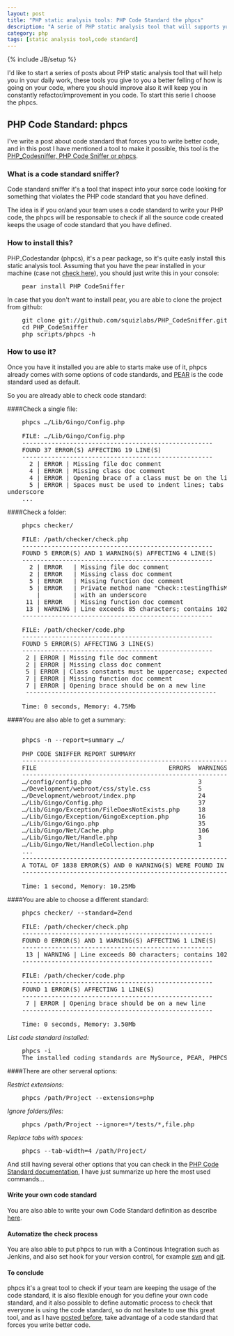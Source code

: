 ```yaml
---
layout: post
title: "PHP static analysis tools: PHP Code Standard the phpcs"
description: "A serie of PHP static analysis tool that will supports you in your daily work, in this post about a tool that check your code standard phpcs"
category: php
tags: [static analysis tool,code standard]
---
```

{% include JB/setup %}

I'd like to start a series of posts about PHP static analysis tool that will help you in your daily work, these tools you give to you a better felling of how is going on your code, where you should improve also it will keep you in constantly refactor/improvement in you code. To start this serie I choose the phpcs.

## PHP Code Standard: phpcs

I've write a post about code standard that forces you to write better code, and in this post I have mentioned a tool to make it possible, this tool is the <a href="http://pear.php.net/package/PHP_CodeSniffer/">PHP_Codesniffer, PHP Code Sniffer or phpcs</a>.

### What is a code standard sniffer?

Code standard sniffer it's a tool that inspect into your sorce code looking for something that violates the PHP code standard that you have defined.

The idea is if you or/and your team uses a code standard to write your PHP code, the phpcs will be responsable to check if all the source code created keeps the usage of code standard that you have defined.

### How to install this?

PHP_Codestandar (phpcs), it's a pear package, so it's quite easly install this static analysis tool. Assuming that you have the pear installed in your machine (case not <a href="http://pear.php.net/manual/en/installation.php">check here</a>), you should just write this in your console:

<pre>
    pear install PHP_CodeSniffer
</pre>

In case that you don't want to install pear, you are able to clone the project from github:

<pre>
    git clone git://github.com/squizlabs/PHP_CodeSniffer.git
    cd PHP_CodeSniffer
    php scripts/phpcs -h
</pre>

### How to use it?

Once you have it installed you are able to starts make use of it, phpcs already comes with some options of code standards, and <a href="http://pear.php.net/manual/en/standards.php">PEAR</a> is the code standard used as default.

So you are already able to check code standard:

####Check a single file:

<pre>
    phpcs …/Lib/Gingo/Config.php
    
    FILE: …/Lib/Gingo/Config.php
    ----------------------------------------------------
    FOUND 37 ERROR(S) AFFECTING 19 LINE(S)
    ----------------------------------------------------
      2 | ERROR | Missing file doc comment
      4 | ERROR | Missing class doc comment
      4 | ERROR | Opening brace of a class must be on the line after the definition
      5 | ERROR | Spaces must be used to indent lines; tabs are not allowed
underscore
    ...
</pre>

####Check a folder:

<pre>
    phpcs checker/

    FILE: /path/checker/check.php
    ----------------------------------------------------
    FOUND 5 ERROR(S) AND 1 WARNING(S) AFFECTING 4 LINE(S)
    ----------------------------------------------------
      2 | ERROR   | Missing file doc comment
      2 | ERROR   | Missing class doc comment
      5 | ERROR   | Missing function doc comment
      5 | ERROR   | Private method name "Check::testingThisMethod" must be prefixed
        |         | with an underscore
     11 | ERROR   | Missing function doc comment
     13 | WARNING | Line exceeds 85 characters; contains 102 characters
    ----------------------------------------------------

    FILE: /path/checker/code.php
    ----------------------------------------------------
    FOUND 5 ERROR(S) AFFECTING 3 LINE(S)
    ----------------------------------------------------
     2 | ERROR | Missing file doc comment
     2 | ERROR | Missing class doc comment
     5 | ERROR | Class constants must be uppercase; expected TEST but found test
     7 | ERROR | Missing function doc comment
     7 | ERROR | Opening brace should be on a new line
     ----------------------------------------------------

    Time: 0 seconds, Memory: 4.75Mb
</pre>

####You are also able to get a summary:

<pre>
    
    phpcs -n --report=summary …/

    PHP CODE SNIFFER REPORT SUMMARY
    --------------------------------------------------------
    FILE                                    ERRORS  WARNINGS
    --------------------------------------------------------
    …/config/config.php                             3       0
    …/Development/webroot/css/style.css             5       0
    …/Development/webroot/index.php                 24      0
    …/Lib/Gingo/Config.php                          37      0
    …/Lib/Gingo/Exception/FileDoesNotExists.php     18      0
    …/Lib/Gingo/Exception/GingoException.php        16      0
    …/Lib/Gingo/Gingo.php                           35      0
    …/Lib/Gingo/Net/Cache.php                       106     0
    …/Lib/Gingo/Net/Handle.php                      3       0
    …/Lib/Gingo/Net/HandleCollection.php            1       0
    ...
    --------------------------------------------------------
    A TOTAL OF 1838 ERROR(S) AND 0 WARNING(S) WERE FOUND IN 27 FILE(S)
    --------------------------------------------------------

    Time: 1 second, Memory: 10.25Mb
</pre>

####You are able to choose a different standard:

<pre>
    phpcs checker/ --standard=Zend

    FILE: /path/checker/check.php
    ----------------------------------------------------
    FOUND 0 ERROR(S) AND 1 WARNING(S) AFFECTING 1 LINE(S)
    ----------------------------------------------------
     13 | WARNING | Line exceeds 80 characters; contains 102 characters
    ----------------------------------------------------

    FILE: /path/checker/code.php
    ----------------------------------------------------
    FOUND 1 ERROR(S) AFFECTING 1 LINE(S)
    ----------------------------------------------------
     7 | ERROR | Opening brace should be on a new line
    ----------------------------------------------------

    Time: 0 seconds, Memory: 3.50Mb    
</pre>

*List code standard installed:*

<pre>
    phpcs -i
    The installed coding standards are MySource, PEAR, PHPCS, Squiz and Zend
</pre>

####There are other serveral options:
    
*Restrict extensions:*

<pre>
    phpcs /path/Project --extensions=php
</pre>

*Ignore folders/files:*

<pre>
    phpcs /path/Project --ignore=*/tests/*,file.php
</pre>

*Replace tabs with spaces:*
<pre>
    phpcs --tab-width=4 /path/Project/
</pre>

And still having several other options that you can check in the <a href="http://pear.php.net/manual/en/package.php.php-codesniffer.advanced-usage.php">PHP Code Standard documentation</a>, I have just summarize up here the most used commands…

#### Write your own code standard

You are also able to write your own Code Standard definition as describe <a href="http://pear.php.net/manual/en/package.php.php-codesniffer.coding-standard-tutorial.php">here</a>.

#### Automatize the check process

You are also able to put phpcs to run with a Continous Integration such as Jenkins, and also set hook for your version control, for example <a href="http://pear.php.net/manual/en/package.php.php-codesniffer.svn-pre-commit.php">svn</a> and <a href="https://github.com/s0enke/git-hooks/tree/master/phpcs-pre-commit">git</a>.

#### To conclude

phpcs it's a great tool to check if your team are keeping the usage of the code standard, it is also flexible enough for you define your own code standard, and it also possible to define automatic process to check that everyone is using the code standard, so do not hesitate to use this great tool, and as I have <a href="http://cobaia.net/php/2012/05/21/use-code-standard-that-forces-you-to-write-better-code/">posted before</a>, take advantage of a code standard that forces you write better code.

    
